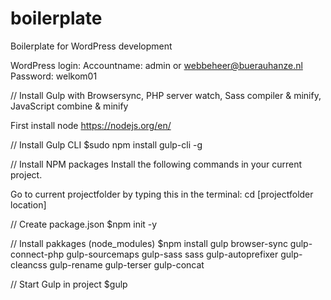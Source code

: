 # boilerplate
Boilerplate for WordPress development

WordPress login:
Accountname: admin or webbeheer@buerauhanze.nl
Password: welkom01


// Install Gulp with Browsersync, PHP server watch, Sass compiler & minify, JavaScript combine & minify

First install node https://nodejs.org/en/

// Install Gulp CLI
$sudo npm install gulp-cli -g


// Install NPM packages
Install the following commands in your current project.


Go to current projectfolder by typing this in the terminal:
cd [projectfolder location]


// Create package.json
$npm init -y

// Install pakkages (node_modules)
$npm install gulp browser-sync gulp-connect-php gulp-sourcemaps gulp-sass sass gulp-autoprefixer gulp-cleancss gulp-rename gulp-terser gulp-concat

// Start Gulp in project
$gulp
